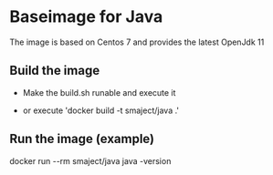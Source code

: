 # Baseimage for Java
The image is based on Centos 7 and provides the latest OpenJdk 11

## Build the image 
- Make the build.sh runable and execute it

- or execute 'docker build -t smaject/java .'

## Run the image (example)
docker run --rm smaject/java java -version 